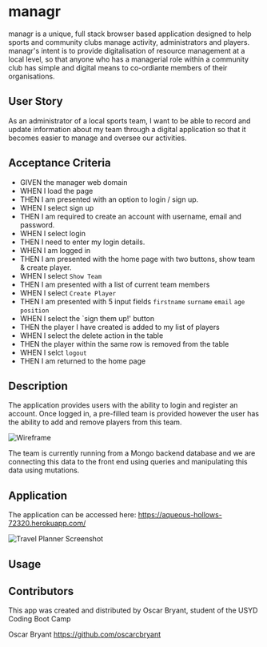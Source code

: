 # managr
managr is a unique, full stack browser based application designed to help sports and community clubs manage activity, administrators and players. 
managr's intent is to provide digitalisation of resource management at a local level, so that anyone who has a managerial role within a community club has simple and digital means to co-ordiante members of their organisations.

## User Story

As an administrator of a local sports team,
I want to be able to record and update information about my team through a digital application
so that it becomes easier to manage and oversee our activities.

## Acceptance Criteria
- GIVEN the manager web domain
- WHEN I load the page
- THEN I am presented with an option to login / sign up. 
- WHEN I select sign up
- THEN I am required to create an account with username, email and password. 
- WHEN I select login
- THEN I need to enter my login details.
- WHEN I am logged in
- THEN I am presented with the home page with two buttons, show team & create player. 
- WHEN I select `Show Team`
- THEN I am presented with a list of current team members
- WHEN I select `Create Player`
- THEN I am presented with 5 input fields `firstname` `surname` `email` `age` `position`
- WHEN I select the `sign them up!' button
- THEN the player I have created is added to my list of players
- WHEN I select the delete action in the table
- THEN the player within the same row is removed from the table
- WHEN I selct `logout`
- THEN I am returned to the home page

## Description

The application provides users with the ability to login and register an account. Once logged in, a pre-filled team is provided however the user has the ability to add and remove players from this team.

![Wireframe](assets/Images/wireframe.png)

The team is currently running from a Mongo backend database and we are connecting this data to the front end using queries and manipulating this data using mutations. 


## Application

The application can be accessed here: https://aqueous-hollows-72320.herokuapp.com/

![Travel Planner Screenshot](assets/Images/TravelPlanner.png)

## Usage


## Contributors

This app was created and distributed by Oscar Bryant, student of the USYD Coding Boot Camp

Oscar Bryant
https://github.com/oscarcbryant

